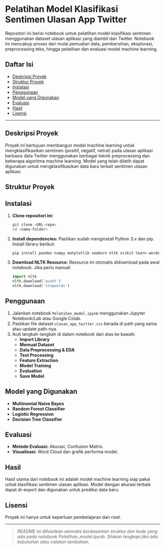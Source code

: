 # Pelatihan Model Klasifikasi Sentimen Ulasan App Twitter

Repositori ini berisi notebook untuk pelatihan model klasifikasi sentimen menggunakan dataset ulasan aplikasi yang diambil dari Twitter. Notebook ini mencakup proses dari mulai pemuatan data, pembersihan, eksplorasi, preprocessing teks, hingga pelatihan dan evaluasi model machine learning.

## Daftar Isi

- [Deskripsi Proyek](#deskripsi-proyek)
- [Struktur Proyek](#struktur-proyek)
- [Instalasi](#instalasi)
- [Penggunaan](#penggunaan)
- [Model yang Digunakan](#model-yang-digunakan)
- [Evaluasi](#evaluasi)
- [Hasil](#hasil)
- [Lisensi](#lisensi)

---

## Deskripsi Proyek

Proyek ini bertujuan membangun model machine learning untuk mengklasifikasikan sentimen (positif, negatif, netral) pada ulasan aplikasi berbasis data Twitter menggunakan berbagai teknik preprocessing dan beberapa algoritma machine learning. Model yang telah dilatih dapat digunakan untuk mengklasifikasikan data baru terkait sentimen ulasan aplikasi.

## Struktur Proyek


## Instalasi

1. **Clone repositori ini:**
    ```bash
    git clone <URL-repo>
    cd <nama-folder>
    ```

2. **Install dependencies:**
    Pastikan sudah menginstall Python 3.x dan pip. Install library berikut:
    ```bash
    pip install pandas numpy matplotlib seaborn nltk scikit-learn wordcloud sastrawi
    ```

3. **Download NLTK Resource:**
    Resource ini otomatis didownload pada awal notebook. Jika perlu manual:
    ```python
    import nltk
    nltk.download('punkt')
    nltk.download('stopwords')
    ```

## Penggunaan

1. Jalankan notebook `Pelatihan_model.ipynb` menggunakan Jupyter Notebook/Lab atau Google Colab.
2. Pastikan file dataset `ulasan_app_twitter.csv` berada di path yang sama atau update path-nya.
3. Ikuti langkah-langkah di dalam notebook dari atas ke bawah:
    - **Import Library**
    - **Memuat Dataset**
    - **Data Preprocessing & EDA**
    - **Text Processing**
    - **Feature Extraction**
    - **Model Training**
    - **Evaluation**
    - **Save Model**

## Model yang Digunakan

- **Multinomial Naive Bayes**
- **Random Forest Classifier**
- **Logistic Regression**
- **Decision Tree Classifier**

## Evaluasi

- **Metode Evaluasi:** Akurasi, Confusion Matrix.
- **Visualisasi:** Word Cloud dan grafik performa model.

## Hasil

Hasil utama dari notebook ini adalah model machine learning siap pakai untuk klasifikasi sentimen ulasan aplikasi. Model dengan akurasi terbaik dapat di-export dan digunakan untuk prediksi data baru.

## Lisensi

Proyek ini hanya untuk keperluan pembelajaran dan riset.

---

> _README ini dihasilkan otomatis berdasarkan struktur dan kode yang ada pada notebook Pelatihan_model.ipynb. Silakan lengkapi jika ada kebutuhan atau catatan tambahan._
